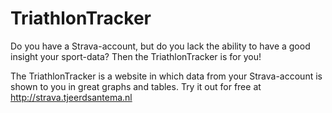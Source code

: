 # TriathlonTracker

Do you have a Strava-account, but do you lack the ability to have a good insight your sport-data?
Then the TriathlonTracker is for you!

The TriathlonTracker is a website in which data from your Strava-account is shown to you in great graphs and tables.
Try it out for free at http://strava.tjeerdsantema.nl
